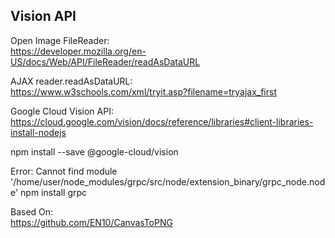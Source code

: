 Vision API
-

Open Image FileReader:  
https://developer.mozilla.org/en-US/docs/Web/API/FileReader/readAsDataURL

AJAX    reader.readAsDataURL:   
https://www.w3schools.com/xml/tryit.asp?filename=tryajax_first

Google Cloud Vision API:    
https://cloud.google.com/vision/docs/reference/libraries#client-libraries-install-nodejs

npm install --save @google-cloud/vision

Error: Cannot find module 
'/home/user/node_modules/grpc/src/node/extension_binary/grpc_node.node'
npm install grpc

Based On:   
https://github.com/EN10/CanvasToPNG 